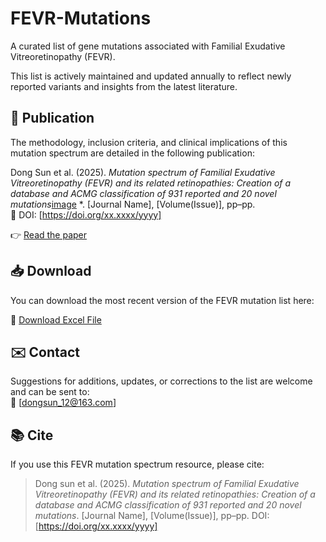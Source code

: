 # FEVR-Mutations

A curated list of gene mutations associated with Familial Exudative Vitreoretinopathy (FEVR).

This list is actively maintained and updated annually to reflect newly reported variants and insights from the latest literature.

## 🧬 Publication

The methodology, inclusion criteria, and clinical implications of this mutation spectrum are detailed in the following publication:

Dong Sun et al. (2025). *Mutation spectrum of Familial Exudative Vitreoretinopathy (FEVR) and its related retinopathies: Creation of a database and ACMG classification of 931 reported and 20 novel mutations*[image](https://github.com/user-attachments/assets/42acc222-31f8-41f1-a193-01a5ce007ffd)
*. [Journal Name], [Volume(Issue)], pp–pp.  
📖 DOI: [https://doi.org/xx.xxxx/yyyy]

👉 [Read the paper](https://doi.org/xx.xxxx/yyyy)


## 📥 Download

You can download the most recent version of the FEVR mutation list here:

📁 [Download Excel File](https://github.com/FEVRgenetics/mutation/blob/main/supplementary_FEVR_spectrum_all_data_Jan_2025.xlsx)

## ✉️ Contact

Suggestions for additions, updates, or corrections to the list are welcome and can be sent to:  
📧 [dongsun_12@163.com]

## 📚 Cite

If you use this FEVR mutation spectrum resource, please cite:

> Dong sun et al. (2025). *Mutation spectrum of Familial Exudative Vitreoretinopathy (FEVR) and its related retinopathies: Creation of a database and ACMG classification of 931 reported and 20 novel mutations*. [Journal Name], [Volume(Issue)], pp–pp. DOI: [https://doi.org/xx.xxxx/yyyy]
